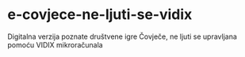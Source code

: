 # e-covjece-ne-ljuti-se-vidix
Digitalna verzija poznate društvene igre Čovječe, ne ljuti se upravljana pomoću VIDIX mikroračunala
